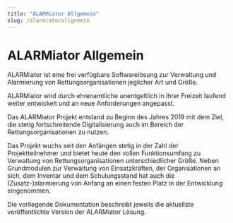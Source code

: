```yaml
---
title: "ALARMiator Allgemein"
slug: /alarmiatorallgemein
---
```


# ALARMiator Allgemein

ALARMiator ist eine frei verfügbare Softwarelösung zur Verwaltung und Alarmierung von Rettungsorganisationen jeglicher Art und Größe.



ALARMiator wird durch ehrenamtliche unentgeltlich in ihrer Freizeit laufend weiter entwickelt und an neue Anforderungen angepasst.



Das ALARMiator Projekt entstand zu Beginn des Jahres 2019 mit dem Ziel, die stetig fortschreitende Digitalisierung auch im Bereich der Rettungsorganisationen zu nutzen.



Das Projekt wuchs seit den Anfängen stetig in der Zahl der Projektteilnehmer und bietet heute den vollen Funktionsumfang zu Verwaltung von Rettungsorganisationen unterschiedlicher Größe. Neben Grundmodulen zur Verwaltung von Einsatzkräften, der Organisationen an sich, dem Inventar und dem Schulungsstand hat auch die (Zusatz-)alarmierung von Anfang an einen festen Platz in der Entwicklung eingenommen.



Die vorliegende Dokumentation beschreibt jeweils die aktuellste veröffentlichte Version der ALARMiator Lösung.